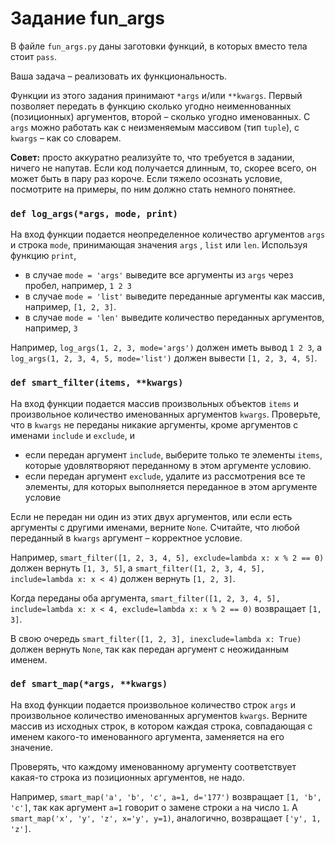 # Задание fun_args

В файле `fun_args.py` даны заготовки функций, в которых вместо тела стоит `pass`.

Ваша задача &ndash; реализовать их функциональность.

Функции из этого задания принимают `*args` и/или `**kwargs`. Первый позволяет передать в функцию сколько угодно
неименнованных (позиционных) аргументов, второй &ndash; сколько угодно именованных. С `args` можно работать как с
неизменяемым массивом (тип `tuple`), с `kwargs` &ndash; как со словарем.

**Совет:** просто аккуратно реализуйте то, что требуется в задании, ничего не напутав. Если код получается длинным, то,
скорее всего, он может быть в пару раз короче. Если тяжело осознать условие, посмотрите на примеры, по ним должно стать
немного понятнее.

### `def log_args(*args, mode, print)`

На вход функции подается неопределенное количество аргументов `args` и строка `mode`, принимающая значения `args`
, `list` или `len`. Используя функцию `print`,

- в случае `mode = 'args'` выведите все аргументы из `args` через пробел, например, `1 2 3`
- в случае `mode = 'list'` выведите переданные аргументы как массив, например, `[1, 2, 3]`.
- в случае `mode = 'len'` выведите количество переданных аргументов, например, `3`

Например, `log_args(1, 2, 3, mode='args')` должен иметь вывод `1 2 3`, а `log_args(1, 2, 3, 4, 5, mode='list')`
должен вывести `[1, 2, 3, 4, 5]`.

### `def smart_filter(items, **kwargs)`

На вход функции подается массив произвольных объектов `items` и произвольное количество именованных аргументов `kwargs`.
Проверьте, что в `kwargs` не переданы никакие аргументы, кроме аргументов с именами `include` и `exclude`, и

- если передан аргумент `include`, выберите только те элементы `items`, которые удовлятворяют переданному в этом
  аргументе условию.
- если передан аргумент `exclude`, удалите из рассмотрения все те элементы, для которых выполняется переданное в этом
  аргументе условие

Если не передан ни один из этих двух аргументов, или если есть аргументы с другими именами, верните `None`. Считайте,
что любой переданный в `kwargs` аргумент &ndash; корректное условие.

Например, `smart_filter([1, 2, 3, 4, 5], exclude=lambda x: x % 2 == 0)` должен вернуть `[1, 3, 5]`,
а `smart_filter([1, 2, 3, 4, 5], include=lambda x: x < 4)` должен вернуть `[1, 2, 3]`.

Когда переданы оба аргумента, `smart_filter([1, 2, 3, 4, 5], include=lambda x: x < 4, exclude=lambda x: x % 2 == 0)`
возвращает `[1, 3]`.

В свою очередь `smart_filter([1, 2, 3], inexclude=lambda x: True)` должен вернуть `None`, так как передан аргумент с
неожиданным именем.

### `def smart_map(*args, **kwargs)`

На вход функции подается произвольное количество строк `args` и произвольное количество именованных аргументов `kwargs`.
Верните массив из исходных строк, в котором каждая строка, совпадающая с именем какого-то именованного аргумента,
заменяется на его значение.

Проверять, что каждому именованному аргументу соответствует какая-то строка из позиционных аргументов, не надо.

Например, `smart_map('a', 'b', 'c', a=1, d='177')` возвращает `[1, 'b', 'c']`, так как аргумент `a=1` говорит о замене
строки `a` на число `1`. А `smart_map('x', 'y', 'z', x='y', y=1)`, аналогично, возвращает `['y', 1, 'z']`.